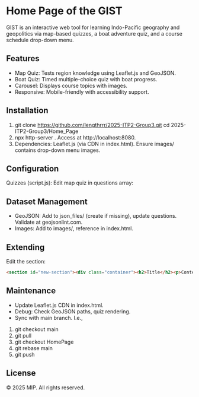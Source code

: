 
# Home Page of the GIST

GIST is an interactive web tool for learning Indo-Pacific geography and geopolitics via map-based quizzes, a boat adventure quiz, and a course schedule drop-down menu.


## Features
- Map Quiz: Tests region knowledge using Leaflet.js and GeoJSON.
- Boat Quiz: Timed multiple-choice quiz with boat progress.
- Carousel: Displays course topics with images.
- Responsive: Mobile-friendly with accessibility support.


## Installation
1. git clone https://github.com/lengthrrr/2025-ITP2-Group3.git
cd 2025-ITP2-Group3/Home_Page
2. npx http-server .
Access at http://localhost:8080.
3. Dependencies: Leaflet.js (via CDN in index.html).
Ensure images/ contains drop-down menu images.


## Configuration
Quizzes (script.js): Edit map quiz in questions array:


## Dataset Management
- GeoJSON: Add to json_files/ (create if missing), update questions. Validate at geojsonlint.com.
- Images: Add to images/, reference in index.html.


## Extending
Edit the section: 
```html
<section id="new-section"><div class="container"><h2>Title</h2><p>Content</p></div></section>
```

## Maintenance
- Update Leaflet.js CDN in index.html.
- Debug: Check GeoJSON paths, quiz rendering.
- Sync with main branch. I.e.,
1. git checkout main
2. git pull
3. git checkout HomePage
4. git rebase main
5. git push


## License
© 2025 MIP. All rights reserved.







